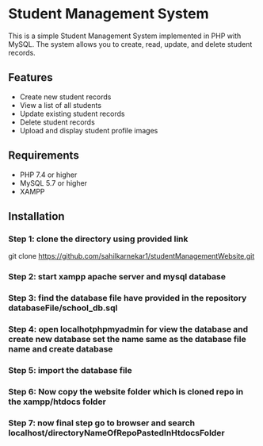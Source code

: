 
# Student Management System

This is a simple Student Management System implemented in PHP with MySQL. The system allows you to create, read, update, and delete student records.

## Features

- Create new student records
- View a list of all students
- Update existing student records
- Delete student records
- Upload and display student profile images

## Requirements

- PHP 7.4 or higher
- MySQL 5.7 or higher
- XAMPP

## Installation

### Step 1: clone the directory using provided link 

git clone https://github.com/sahilkarnekar1/studentManagementWebsite.git

### Step 2: start xampp apache server and mysql database

### Step 3: find the database file have provided in the repository databaseFile/school_db.sql

### Step 4: open localhotphpmyadmin for view the database and create new database set the name same as the database file name and create database 

### Step 5: import the database file

### Step 6: Now copy the website folder which is cloned repo in the xampp/htdocs folder 

### Step 7: now final step go to browser and search localhost/directoryNameOfRepoPastedInHtdocsFolder

